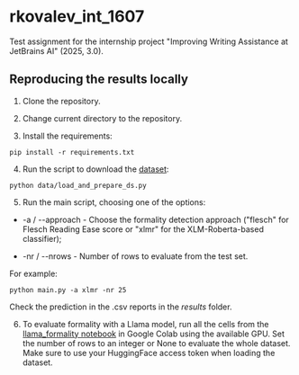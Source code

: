 # rkovalev_int_1607

Test assignment for the internship project "Improving Writing Assistance at JetBrains AI" (2025, 3.0).

## Reproducing the results locally

1. Clone the repository.

2. Change current directory to the repository.

3. Install the requirements:

`pip install -r requirements.txt`

4. Run the script to download the [dataset](https://huggingface.co/datasets/osyvokon/pavlick-formality-scores):

`python data/load_and_prepare_ds.py`

5. Run the main script, choosing one of the options:

* -a / --approach - Choose the formality detection approach ("flesch" for Flesch Reading Ease score or "xlmr" for the XLM-Roberta-based classifier);

* -nr / --nrows - Number of rows to evaluate from the test set.

For example:

`python main.py -a xlmr -nr 25`

Check the prediction in the .csv reports in the _results_ folder.

6. To evaluate formality with a Llama model, run all the cells from the [llama_formality notebook](rkovalev_int_1607/approaches/get_formality_llama.ipynb) in Google Colab using the available GPU. Set the number of rows to an integer or None to evaluate the whole dataset. Make sure to use your HuggingFace access token when loading the dataset.
